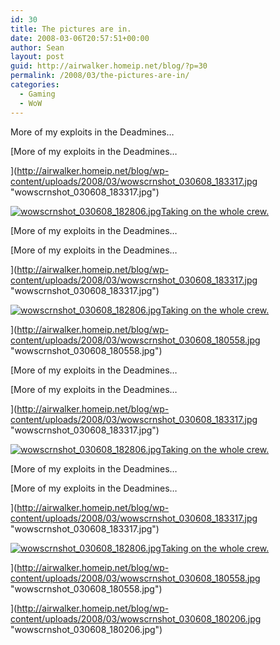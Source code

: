 ```yaml
---
id: 30
title: The pictures are in.
date: 2008-03-06T20:57:51+00:00
author: Sean
layout: post
guid: http://airwalker.homeip.net/blog/?p=30
permalink: /2008/03/the-pictures-are-in/
categories:
  - Gaming
  - WoW
---
```

More of my exploits in the Deadmines&#8230;

[More of my exploits in the Deadmines&#8230;

](http://airwalker.homeip.net/blog/wp-content/uploads/2008/03/wowscrnshot_030608_183317.jpg "wowscrnshot_030608_183317.jpg") 

[![wowscrnshot_030608_182806.jpg](http://airwalker.homeip.net/blog/wp-content/uploads/2008/03/wowscrnshot_030608_182806.thumbnail.jpg)Taking on the whole crew.](http://airwalker.homeip.net/blog/wp-content/uploads/2008/03/wowscrnshot_030608_182806.jpg "wowscrnshot_030608_182806.jpg")

[More of my exploits in the Deadmines&#8230;

[More of my exploits in the Deadmines&#8230;

](http://airwalker.homeip.net/blog/wp-content/uploads/2008/03/wowscrnshot_030608_183317.jpg "wowscrnshot_030608_183317.jpg") 

[![wowscrnshot_030608_182806.jpg](http://airwalker.homeip.net/blog/wp-content/uploads/2008/03/wowscrnshot_030608_182806.thumbnail.jpg)Taking on the whole crew.](http://airwalker.homeip.net/blog/wp-content/uploads/2008/03/wowscrnshot_030608_182806.jpg "wowscrnshot_030608_182806.jpg")

](http://airwalker.homeip.net/blog/wp-content/uploads/2008/03/wowscrnshot_030608_180558.jpg "wowscrnshot_030608_180558.jpg") 

[More of my exploits in the Deadmines&#8230;

[More of my exploits in the Deadmines&#8230;

](http://airwalker.homeip.net/blog/wp-content/uploads/2008/03/wowscrnshot_030608_183317.jpg "wowscrnshot_030608_183317.jpg") 

[![wowscrnshot_030608_182806.jpg](http://airwalker.homeip.net/blog/wp-content/uploads/2008/03/wowscrnshot_030608_182806.thumbnail.jpg)Taking on the whole crew.](http://airwalker.homeip.net/blog/wp-content/uploads/2008/03/wowscrnshot_030608_182806.jpg "wowscrnshot_030608_182806.jpg")

[More of my exploits in the Deadmines&#8230;

[More of my exploits in the Deadmines&#8230;

](http://airwalker.homeip.net/blog/wp-content/uploads/2008/03/wowscrnshot_030608_183317.jpg "wowscrnshot_030608_183317.jpg") 

[![wowscrnshot_030608_182806.jpg](http://airwalker.homeip.net/blog/wp-content/uploads/2008/03/wowscrnshot_030608_182806.thumbnail.jpg)Taking on the whole crew.](http://airwalker.homeip.net/blog/wp-content/uploads/2008/03/wowscrnshot_030608_182806.jpg "wowscrnshot_030608_182806.jpg")

](http://airwalker.homeip.net/blog/wp-content/uploads/2008/03/wowscrnshot_030608_180558.jpg "wowscrnshot_030608_180558.jpg") 

](http://airwalker.homeip.net/blog/wp-content/uploads/2008/03/wowscrnshot_030608_180206.jpg "wowscrnshot_030608_180206.jpg")